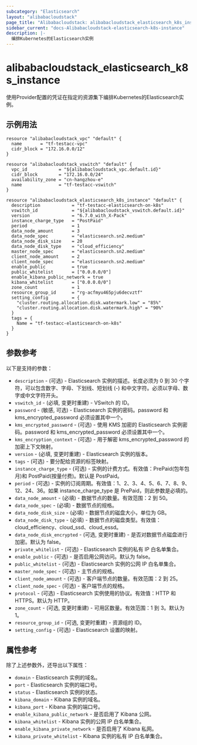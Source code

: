 ```yaml
---
subcategory: "Elasticsearch"
layout: "alibabacloudstack"
page_title: "Alibabacloudstack: alibabacloudstack_elasticsearch_k8s_instance"
sidebar_current: "docs-Alibabacloudstack-elasticsearch-k8s-instance"
description: |-
  编排Kubernetes的Elasticsearch实例
---
```


# alibabacloudstack_elasticsearch_k8s_instance

使用Provider配置的凭证在指定的资源集下编排Kubernetes的Elasticsearch实例。

## 示例用法

```hcl
resource "alibabacloudstack_vpc" "default" {
  name       = "tf-testacc-vpc"
  cidr_block = "172.16.0.0/12"
}

resource "alibabacloudstack_vswitch" "default" {
  vpc_id            = "${alibabacloudstack_vpc.default.id}"
  cidr_block        = "172.16.0.0/24"
  availability_zone = "cn-hangzhou-e"
  name              = "tf-testacc-vswitch"
}

resource "alibabacloudstack_elasticsearch_k8s_instance" "default" {
  description            = "tf-testacc-elasticsearch-on-k8s"
  vswitch_id             = "${alibabacloudstack_vswitch.default.id}"
  version                = "6.7.0_with_X-Pack"
  instance_charge_type   = "PostPaid"
  period                 = 1
  data_node_amount       = 3
  data_node_spec         = "elasticsearch.sn2.medium"
  data_node_disk_size    = 20
  data_node_disk_type    = "cloud_efficiency"
  master_node_spec       = "elasticsearch.sn2.medium"
  client_node_amount     = 2
  client_node_spec       = "elasticsearch.sn2.medium"
  enable_public          = true
  public_whitelist       = ["0.0.0.0/0"]
  enable_kibana_public_network = true
  kibana_whitelist       = ["0.0.0.0/0"]
  zone_count             = 1
  resource_group_id      = "rg-acfmyu465pju6decvztf"
  setting_config         = {
    "cluster.routing.allocation.disk.watermark.low" = "85%"
    "cluster.routing.allocation.disk.watermark.high" = "90%"
  }
  tags = {
    Name = "tf-testacc-elasticsearch-on-k8s"
  }
}
```

## 参数参考

以下是支持的参数：

* `description` - (可选) - Elasticsearch 实例的描述。长度必须为 0 到 30 个字符，可以包含数字、字母、下划线、短划线 (-) 和中文字符。必须以字母、数字或中文字符开头。
* `vswitch_id` - (必填, 变更时重建) - VSwitch 的 ID。
* `password` - (敏感, 可选) - Elasticsearch 实例的密码。password 和 kms_encrypted_password 必须设置其中一个。
* `kms_encrypted_password` - (可选) - 使用 KMS 加密的 Elasticsearch 实例密码。password 和 kms_encrypted_password 必须设置其中一个。
* `kms_encryption_context` - (可选) - 用于解密 kms_encrypted_password 的加密上下文映射。
* `version` - (必填, 变更时重建) - Elasticsearch 实例的版本。
* `tags` - (可选) - 要分配给资源的标签映射。
* `instance_charge_type` - (可选) - 实例的计费方式。有效值：PrePaid(包年包月)和 PostPaid(按量付费)。默认是 PostPaid。
* `period` - (可选) - 实例的订阅周期。有效值：1、2、3、4、5、6、7、8、9、12、24、36。如果 instance_charge_type 是 PrePaid，则此参数是必填的。
* `data_node_amount` - (必填)  - 数据节点的数量。有效范围：2 到 50。
* `data_node_spec` - (必填)  - 数据节点的规格。
* `data_node_disk_size` - (必填)  - 数据节点的磁盘大小，单位为 GB。
* `data_node_disk_type` - (必填)  - 数据节点的磁盘类型。有效值：cloud_efficiency、cloud_ssd、cloud_essd。
* `data_node_disk_encrypted` - (可选, 变更时重建) - 是否对数据节点磁盘进行加密。默认为 false。
* `private_whitelist` - (可选) - Elasticsearch 实例的私有 IP 白名单集合。
* `enable_public` - (可选) - 是否启用公网访问。默认为 false。
* `public_whitelist` - (可选) - Elasticsearch 实例的公网 IP 白名单集合。
* `master_node_spec` - (可选) - 主节点的规格。
* `client_node_amount` - (可选) - 客户端节点的数量。有效范围：2 到 25。
* `client_node_spec` - (可选) - 客户端节点的规格。
* `protocol` - (可选) - Elasticsearch 实例使用的协议。有效值：HTTP 和 HTTPS。默认为 HTTP。
* `zone_count` - (可选, 变更时重建) - 可用区数量。有效范围：1 到 3。默认为 1。
* `resource_group_id` - (可选, 变更时重建) - 资源组的 ID。
* `setting_config` - (可选) - Elasticsearch 设置的映射。

## 属性参考

除了上述参数外，还导出以下属性：

* `domain` - Elasticsearch 实例的域名。
* `port` - Elasticsearch 实例的端口号。
* `status` - Elasticsearch 实例的状态。
* `kibana_domain` - Kibana 实例的域名。
* `kibana_port` - Kibana 实例的端口号。
* `enable_kibana_public_network` - 是否启用了 Kibana 公网。
* `kibana_whitelist` - Kibana 实例的公网 IP 白名单集合。
* `enable_kibana_private_network` - 是否启用了 Kibana 私网。
* `kibana_private_whitelist` - Kibana 实例的私有 IP 白名单集合。